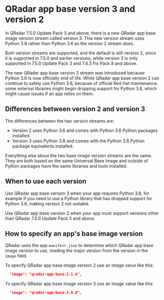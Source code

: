 # QRadar app base version 3 and version 2

In QRadar 7.5.0 Update Pack 3 and above, there is a new QRadar app base image version stream called version 3. This new
version stream uses Python 3.8 rather than Python 3.6 as the version 2 stream does.

Both version streams are supported, and the default is still version 2, since it is supported in 7.5.0 and earlier
versions, while version 3 is only supported in 7.5.0 Update Pack 3 and 7.4.3 Fix Pack 8 and above.

The new QRadar app base version 3 stream was introduced because Python 3.6 is now officially end of life. While
QRadar app base version 2 can continue to safely use Python 3.6, because of official Red Hat maintenance, some external
libraries might begin dropping support for Python 3.6, which might cause issues if an app relies on them.

## Differences between version 2 and version 3

The differences between the two version streams are:

- Version 2 uses Python 3.6 and comes with Python 3.6 Python packages installed.
- Version 3 uses Python 3.8 and comes with the Python 3.8 Python package equivalents installed.

Everything else about the two base image version streams are the same. They are both based on the same Universal Base
Image and outside of Python packages have the same libraries and tools installed.

## When to use each version

Use QRadar app base version 3 when your app requires Python 3.8, for example if you need to use a Python library that
has dropped support for Python 3.6, making version 2 not suitable.

Use QRadar app base version 2 when your app must support versions other than QRadar 7.5.0 Update Pack 3 and above.

## How to specify an app's base image version

QRadar uses the app `manifest.json` to determine which QRadar app base image version to use, reading the major version
from the version in the `image` field.

To specify QRadar app base image version 2 use an image value like this:

```json
  "image": "qradar-app-base:2.1.6",
```

To specify QRadar app base image version 3 use an image value like this:

```json
  "image": "qradar-app-base:3.0.0",
```
